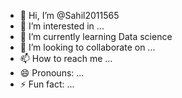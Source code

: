 - 👋 Hi, I’m @Sahil2011565
- 👀 I’m interested in ...
- 🌱 I’m currently learning Data science 
- 💞️ I’m looking to collaborate on ...
- 📫 How to reach me ...
- 😄 Pronouns: ...
- ⚡ Fun fact: ...

<!---
Sahil2011565/Sahil2011565 is a ✨ special ✨ repository because its `README.md` (this file) appears on your GitHub profile.
You can click the Preview link to take a look at your changes.
--->
